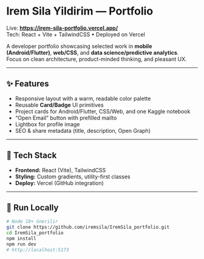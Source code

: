 # Irem Sila Yildirim — Portfolio

Live: **https://irem-sila-portfolio.vercel.app/**  
Tech: React + Vite + TailwindCSS • Deployed on Vercel

A developer portfolio showcasing selected work in **mobile (Android/Flutter)**, **web/CSS**, and **data science/predictive analytics**.  
Focus on clean architecture, product-minded thinking, and pleasant UX.

---

## ✨ Features
- Responsive layout with a warm, readable color palette
- Reusable **Card/Badge** UI primitives
- Project cards for Android/Flutter, CSS/Web, and one Kaggle notebook
- “Open Email” button with prefilled mailto
- Lightbox for profile image
- SEO & share metadata (title, description, Open Graph)

---

## 🧰 Tech Stack
- **Frontend:** React (Vite), TailwindCSS
- **Styling:** Custom gradients, utility-first classes
- **Deploy:** Vercel (GitHub integration)

---

## 🚀 Run Locally
```bash
# Node 18+ önerilir
git clone https://github.com/iremsila/IremSila_portfolio.git
cd IremSila_portfolio
npm install
npm run dev
# http://localhost:5173
